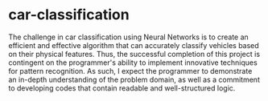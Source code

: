 # car-classification
The challenge in car classification using Neural Networks is to create an efficient and effective algorithm that can accurately
 classify vehicles based on their physical features. Thus, the successful completion of this project is contingent on the programmer's 
ability to implement innovative techniques for pattern recognition. As such, I expect the programmer to demonstrate an in-depth
 understanding of the problem domain, as well as a commitment to developing codes that contain readable and well-structured logic.
